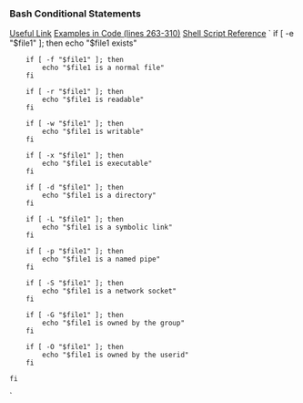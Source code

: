 ### Bash Conditional Statements
[Useful Link](http://tldp.org/LDP/Bash-Beginners-Guide/html/sect_07_01.html)
[Examples in Code (lines 263-310)](http://www.newthinktank.com/2016/06/shell-scripting-tutorial/)
[Shell Script Reference](https://github.com/adam-p/markdown-here/wiki/Markdown-Cheatsheet#links)
`	if [ -e "$file1" ]; then
		echo "$file1 exists"

		if [ -f "$file1" ]; then
			echo "$file1 is a normal file"
		fi

		if [ -r "$file1" ]; then
			echo "$file1 is readable"
		fi

		if [ -w "$file1" ]; then
			echo "$file1 is writable"
		fi

		if [ -x "$file1" ]; then
			echo "$file1 is executable"
		fi

		if [ -d "$file1" ]; then
			echo "$file1 is a directory"
		fi

		if [ -L "$file1" ]; then
			echo "$file1 is a symbolic link"
		fi

		if [ -p "$file1" ]; then
			echo "$file1 is a named pipe"
		fi

		if [ -S "$file1" ]; then
			echo "$file1 is a network socket"
		fi

		if [ -G "$file1" ]; then
			echo "$file1 is owned by the group"
		fi

		if [ -O "$file1" ]; then
			echo "$file1 is owned by the userid"
		fi

	fi
`
